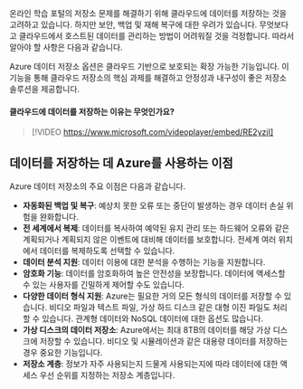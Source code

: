 온라인 학습 포털의 저장소 문제를 해결하기 위해 클라우드에 데이터를 저장하는 것을 고려하고 있습니다. 하지만 보안, 백업 및 재해 복구에 대한 우려가 있습니다. 무엇보다고 클라우드에서 호스트된 데이터를 관리하는 방법이 어려워질 것을 걱정합니다. 따라서 알아야 할 사항은 다음과 같습니다.

Azure 데이터 저장소 옵션은 클라우드 기반으로 보호되는 확장 가능한 기능입니다. 이 기능을 통해 클라우드 저장소의 핵심 과제를 해결하고 안정성과 내구성이 좋은 저장소 솔루션을 제공합니다.

#### <a name="why-store-your-data-in-the-cloud"></a>클라우드에 데이터를 저장하는 이유는 무엇인가요?

> [!VIDEO https://www.microsoft.com/videoplayer/embed/RE2yzjI]

## <a name="benefits-of-using-azure-to-store-data"></a>데이터를 저장하는 데 Azure를 사용하는 이점

Azure 데이터 저장소의 주요 이점은 다음과 같습니다.

- **자동화된 백업 및 복구**: 예상치 못한 오류 또는 중단이 발생하는 경우 데이터 손실 위험을 완화합니다.
- **전 세계에서 복제**: 데이터를 복사하여 예약된 유지 관리 또는 하드웨어 오류와 같은 계획되거나 계획되지 않은 이벤트에 대비해 데이터를 보호합니다. 전세계 여러 위치에서 데이터를 복제하도록 선택할 수 있습니다.
- **데이터 분석 지원**: 데이터 이용에 대한 분석을 수행하는 기능을 지원합니다.
- **암호화 기능**: 데이터를 암호화하여 높은 안전성을 보장합니다. 데이터에 액세스할 수 있는 사용자를 긴밀하게 제어할 수도 있습니다.
- **다양한 데이터 형식 지원**: Azure는 필요한 거의 모든 형식의 데이터를 저장할 수 있습니다. 비디오 파일과 텍스트 파일, 가상 하드 디스크 같은 대형 이진 파일도 처리할 수 있습니다. 관계형 데이터와 NoSQL 데이터에 대한 옵션도 많습니다.
- **가상 디스크의 데이터 저장소**: Azure에서는 최대 8TB의 데이터를 해당 가상 디스크에 저장할 수 있습니다. 비디오 및 시뮬레이션과 같은 대용량 데이터를 저장하는 경우 중요한 기능입니다.
- **저장소 계층**: 정보가 자주 사용되는지 드물게 사용되는지에 따라 데이터에 대한 액세스 우선 순위를 지정하는 저장소 계층입니다.